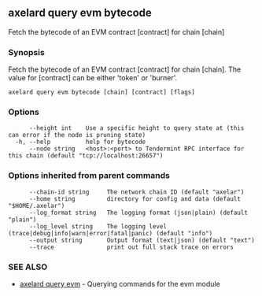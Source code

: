## axelard query evm bytecode

Fetch the bytecode of an EVM contract \[contract\] for chain \[chain\]

### Synopsis

Fetch the bytecode of an EVM contract \[contract\] for chain \[chain\]. The value for \[contract\] can be either 'token' or 'burner'.

```
axelard query evm bytecode [chain] [contract] [flags]
```

### Options

```
      --height int    Use a specific height to query state at (this can error if the node is pruning state)
  -h, --help          help for bytecode
      --node string   <host>:<port> to Tendermint RPC interface for this chain (default "tcp://localhost:26657")
```

### Options inherited from parent commands

```
      --chain-id string     The network chain ID (default "axelar")
      --home string         directory for config and data (default "$HOME/.axelar")
      --log_format string   The logging format (json|plain) (default "plain")
      --log_level string    The logging level (trace|debug|info|warn|error|fatal|panic) (default "info")
      --output string       Output format (text|json) (default "text")
      --trace               print out full stack trace on errors
```

### SEE ALSO

- [axelard query evm](/cli-docs/v0_27_0/axelard_query_evm) - Querying commands for the evm module
